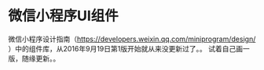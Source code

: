 # 微信小程序UI组件
微信小程序设计指南（https://developers.weixin.qq.com/miniprogram/design/ ）中的组件库，从2016年9月19日第1版开始就从来没更新过了。。 试着自己画一版，随缘更新。。
